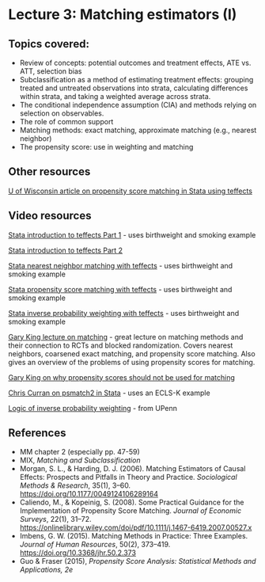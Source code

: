 # Lecture 3: Matching estimators (I)

## Topics covered:

* Review of concepts: potential outcomes and treatment effects, ATE vs. ATT, selection bias
* Subclassification as a method of estimating treatment effects: grouping treated and untreated observations into strata, calculating differences within strata, and taking a weighted average across strata.
* The conditional independence assumption (CIA) and methods relying on selection on observables.
* The role of common support
* Matching methods: exact matching, approximate matching (e.g., nearest neighbor)
* The propensity score: use in weighting and matching

## Other resources

[U of Wisconsin article on propensity score matching in Stata using teffects](https://www.ssc.wisc.edu/sscc/pubs/stata_psmatch.htm)

## Video resources

[Stata introduction to teffects Part 1](https://www.youtube.com/watch?v=p578jxAPJT4) - uses birthweight and smoking example

[Stata introduction to teffects Part 2](https://www.youtube.com/watch?v=v4l3F3BrtlQ)

[Stata nearest neighbor matching with teffects](https://www.youtube.com/watch?v=mEqwQ0FI2Vg) - uses birthweight and smoking example

[Stata propensity score matching with teffects](https://www.youtube.com/watch?v=hnyh1cUFiOE) - uses birthweight and smoking example

[Stata inverse probability weighting with teffects](https://www.youtube.com/watch?v=fmnkEmlJPOU) - uses birthweight and smoking example

[Gary King lecture on matching](https://www.youtube.com/watch?v=tvMyjDi4dyg) - great lecture on matching methods and their connection to RCTs and blocked randomization. Covers nearest neighbors, coarsened exact matching, and propensity score matching. Also gives an overview of the problems of using propensity scores for matching.

[Gary King on why propensity scores should not be used for matching](https://www.youtube.com/watch?v=rBv39pK1iEs)

[Chris Curran on psmatch2 in Stata](https://www.youtube.com/watch?v=7RT8zFC5Rac) - uses an ECLS-K example

[Logic of inverse probability weighting](https://www.youtube.com/watch?v=VJhLaOdpUv0) - from UPenn

## References

* MM chapter 2 (especially pp. 47-59)
* MIX, *Matching and Subclassification*
* Morgan, S. L., & Harding, D. J. (2006). Matching Estimators of Causal Effects: Prospects and Pitfalls in Theory and Practice. *Sociological Methods & Research*, 35(1), 3–60. https://doi.org/10.1177/0049124106289164
* Caliendo, M., & Kopeinig, S. (2008). Some Practical Guidance for the Implementation of Propensity Score Matching. *Journal of Economic Surveys*, 22(1), 31–72. https://onlinelibrary.wiley.com/doi/pdf/10.1111/j.1467-6419.2007.00527.x
* Imbens, G. W. (2015). Matching Methods in Practice: Three Examples. *Journal of Human Resources*, 50(2), 373–419. https://doi.org/10.3368/jhr.50.2.373 
* Guo & Fraser (2015), *Propensity Score Analysis: Statistical Methods and Applications, 2e*
